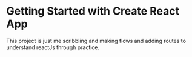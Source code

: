 # Getting Started with Create React App
This project is just me scribbling and making flows and adding routes to understand reactJs through practice.
